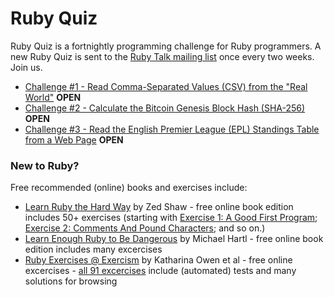 # Ruby Quiz

Ruby Quiz is a  fortnightly programming challenge for Ruby programmers. A new Ruby Quiz is sent to the [Ruby Talk mailing list](https://rubytalk.org/) once every two weeks. Join us.


- [Challenge #1 - Read Comma-Separated Values (CSV) from the "Real World"](001) **OPEN**
- [Challenge #2 - Calculate the Bitcoin Genesis Block Hash (SHA-256)](002) **OPEN**
- [Challenge #3 - Read the English Premier League (EPL) Standings Table from a Web Page](003) **OPEN**






### New to Ruby?

Free recommended (online) books and exercises include:

- [Learn Ruby the Hard Way](https://learnrubythehardway.org/book/)  by Zed Shaw - free online book edition includes 50+ exercises (starting with [Exercise 1: A Good First Program](https://learnrubythehardway.org/book/ex1.html); [Exercise 2: Comments And Pound Characters](https://learnrubythehardway.org/book/ex2.html); and so on.)
- [Learn Enough Ruby to Be Dangerous](https://www.learnenough.com/ruby-tutorial)  by Michael Hartl - free online book edition includes many excercises
- [Ruby Exercises @ Exercism](https://exercism.io/tracks/ruby)  by Katharina Owen et al - free online excercises - [all 91 excercises](https://exercism.io/tracks/ruby/exercises) include (automated) tests and many solutions for browsing
